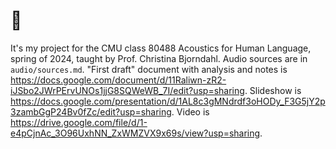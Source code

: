 # 🤘

It's my project for the CMU class 80488 Acoustics for Human Language,
spring of 2024, taught by Prof. Christina Bjorndahl.
Audio sources are in `audio/sources.md`.
"First draft" document with analysis and notes is <https://docs.google.com/document/d/11Raliwn-zR2-iJSbo2JWrPErvUNOs1jjG8SQWeWB_7I/edit?usp=sharing>.
Slideshow is <https://docs.google.com/presentation/d/1AL8c3gMNdrdf3oHODy_F3G5jY2p3zambGgP24Bv0fZc/edit?usp=sharing>.
Video is <https://drive.google.com/file/d/1-e4pCjnAc_3O96UxhNN_ZxWMZVX9x69s/view?usp=sharing>.

